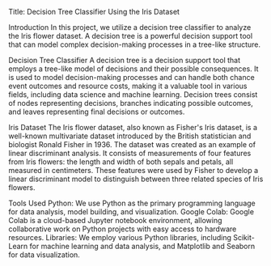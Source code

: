 Title: Decision Tree Classifier Using the Iris Dataset

Introduction
In this project, we utilize a decision tree classifier to analyze the Iris flower dataset. A decision tree is a powerful decision support tool that can model complex decision-making processes in a tree-like structure. 

Decision Tree Classifier
A decision tree is a decision support tool that employs a tree-like model of decisions and their possible consequences. It is used to model decision-making processes and can handle both chance event outcomes and resource costs, making it a valuable tool in various fields, including data science and machine learning. Decision trees consist of nodes representing decisions, branches indicating possible outcomes, and leaves representing final decisions or outcomes.

Iris Dataset
The Iris flower dataset, also known as Fisher's Iris dataset, is a well-known multivariate dataset introduced by the British statistician and biologist Ronald Fisher in 1936. The dataset was created as an example of linear discriminant analysis. It consists of measurements of four features from Iris flowers: the length and width of both sepals and petals, all measured in centimeters. These features were used by Fisher to develop a linear discriminant model to distinguish between three related species of Iris flowers.

Tools Used
Python: We use Python as the primary programming language for data analysis, model building, and visualization.
Google Colab: Google Colab is a cloud-based Jupyter notebook environment, allowing collaborative work on Python projects with easy access to hardware resources.
Libraries: We employ various Python libraries, including Scikit-Learn for machine learning and data analysis, and Matplotlib and Seaborn for data visualization.
